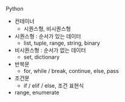 Python

- 컨테이너
  - 시퀀스형, 비시퀀스형
- 시퀀스형 : 순서가 있는 데이터
  - list, tuple, range, string, binary
- 비시퀀스형 : 순서가 없는 데이터
  - set, dictionary
- 반복문
  - for, while / break, continue, else, pass
- 조건문
  - if / elif / else, 조건 표현식
- range, enumerate